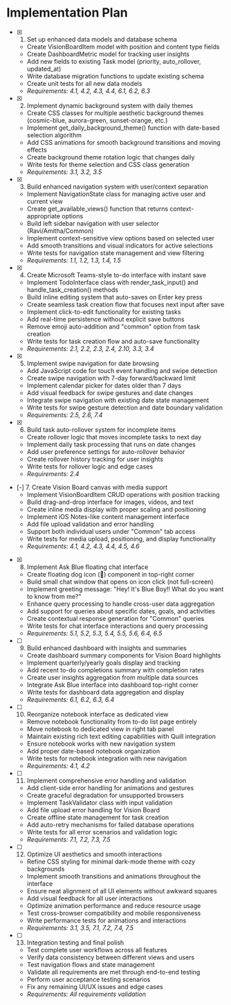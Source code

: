 # Implementation Plan

- [x] 1. Set up enhanced data models and database schema
  - Create VisionBoardItem model with position and content type fields
  - Create DashboardMetric model for tracking user insights
  - Add new fields to existing Task model (priority, auto_rollover, updated_at)
  - Write database migration functions to update existing schema
  - Create unit tests for all new data models
  - _Requirements: 4.1, 4.2, 4.3, 4.4, 6.1, 6.2, 6.3_

- [x] 2. Implement dynamic background system with daily themes
  - Create CSS classes for multiple aesthetic background themes (cosmic-blue, aurora-green, sunset-orange, etc.)
  - Implement get_daily_background_theme() function with date-based selection algorithm
  - Add CSS animations for smooth background transitions and moving effects
  - Create background theme rotation logic that changes daily
  - Write tests for theme selection and CSS class generation
  - _Requirements: 3.1, 3.2, 3.5_

- [x] 3. Build enhanced navigation system with user/context separation
  - Implement NavigationState class for managing active user and current view
  - Create get_available_views() function that returns context-appropriate options
  - Build left sidebar navigation with user selector (Ravi/Amitha/Common)
  - Implement context-sensitive view options based on selected user
  - Add smooth transitions and visual indicators for active selections
  - Write tests for navigation state management and view filtering
  - _Requirements: 1.1, 1.2, 1.3, 1.4, 1.5_

- [x] 4. Create Microsoft Teams-style to-do interface with instant save
  - Implement TodoInterface class with render_task_input() and handle_task_creation() methods
  - Build inline editing system that auto-saves on Enter key press
  - Create seamless task creation flow that focuses next input after save
  - Implement click-to-edit functionality for existing tasks
  - Add real-time persistence without explicit save buttons
  - Remove emoji auto-addition and "common" option from task creation
  - Write tests for task creation flow and auto-save functionality
  - _Requirements: 2.1, 2.2, 2.3, 2.4, 2.10, 3.3, 3.4_

- [x] 5. Implement swipe navigation for date browsing
  - Add JavaScript code for touch event handling and swipe detection
  - Create swipe navigation with 7-day forward/backward limit
  - Implement calendar picker for dates older than 7 days
  - Add visual feedback for swipe gestures and date changes
  - Integrate swipe navigation with existing date state management
  - Write tests for swipe gesture detection and date boundary validation
  - _Requirements: 2.5, 2.6, 7.4_

- [x] 6. Build task auto-rollover system for incomplete items
  - Create rollover logic that moves incomplete tasks to next day
  - Implement daily task processing that runs on date changes
  - Add user preference settings for auto-rollover behavior
  - Create rollover history tracking for user insights
  - Write tests for rollover logic and edge cases
  - _Requirements: 2.4_

- [-] 7. Create Vision Board canvas with media support
  - Implement VisionBoardItem CRUD operations with position tracking
  - Build drag-and-drop interface for images, videos, and text
  - Create inline media display with proper scaling and positioning
  - Implement iOS Notes-like content management interface
  - Add file upload validation and error handling
  - Support both individual users under "Common" tab access
  - Write tests for media upload, positioning, and display functionality
  - _Requirements: 4.1, 4.2, 4.3, 4.4, 4.5, 4.6_

- [x] 8. Implement Ask Blue floating chat interface
  - Create floating dog icon (🐶) component in top-right corner
  - Build small chat window that opens on icon click (not full-screen)
  - Implement greeting message: "Hey! It's Blue Boy!! What do you want to know from me?"
  - Enhance query processing to handle cross-user data aggregation
  - Add support for queries about specific dates, goals, and activities
  - Create contextual response generation for "Common" queries
  - Write tests for chat interface interactions and query processing
  - _Requirements: 5.1, 5.2, 5.3, 5.4, 5.5, 5.6, 6.4, 6.5_

- [ ] 9. Build enhanced dashboard with insights and summaries
  - Create dashboard summary components for Vision Board highlights
  - Implement quarterly/yearly goals display and tracking
  - Add recent to-do completions summary with completion rates
  - Create user insights aggregation from multiple data sources
  - Integrate Ask Blue interface into dashboard top-right corner
  - Write tests for dashboard data aggregation and display
  - _Requirements: 6.1, 6.2, 6.3, 6.4_

- [ ] 10. Reorganize notebook interface as dedicated view
  - Remove notebook functionality from to-do list page entirely
  - Move notebook to dedicated view in right tab panel
  - Maintain existing rich text editing capabilities with Quill integration
  - Ensure notebook works with new navigation system
  - Add proper date-based notebook organization
  - Write tests for notebook integration with new navigation
  - _Requirements: 4.1, 4.2_

- [ ] 11. Implement comprehensive error handling and validation
  - Add client-side error handling for animations and gestures
  - Create graceful degradation for unsupported browsers
  - Implement TaskValidator class with input validation
  - Add file upload error handling for Vision Board
  - Create offline state management for task creation
  - Add auto-retry mechanisms for failed database operations
  - Write tests for all error scenarios and validation logic
  - _Requirements: 7.1, 7.2, 7.3, 7.5_

- [ ] 12. Optimize UI aesthetics and smooth interactions
  - Refine CSS styling for minimal dark-mode theme with cozy backgrounds
  - Implement smooth transitions and animations throughout the interface
  - Ensure neat alignment of all UI elements without awkward squares
  - Add visual feedback for all user interactions
  - Optimize animation performance and reduce resource usage
  - Test cross-browser compatibility and mobile responsiveness
  - Write performance tests for animations and interactions
  - _Requirements: 3.1, 3.5, 7.1, 7.2, 7.4, 7.5_

- [ ] 13. Integration testing and final polish
  - Test complete user workflows across all features
  - Verify data consistency between different views and users
  - Test navigation flows and state management
  - Validate all requirements are met through end-to-end testing
  - Perform user acceptance testing scenarios
  - Fix any remaining UI/UX issues and edge cases
  - _Requirements: All requirements validation_